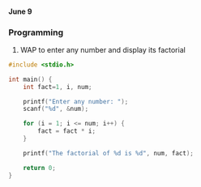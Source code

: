 #### June 9

### Programming

1. WAP to enter any number and display its factorial

```c
#include <stdio.h>

int main() {
    int fact=1, i, num;

    printf("Enter any number: ");
    scanf("%d", &num);

    for (i = 1; i <= num; i++) {
        fact = fact * i;
    }

    printf("The factorial of %d is %d", num, fact);

    return 0;
}
```

